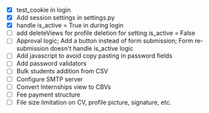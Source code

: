 - [x] test_cookie in login
- [x] Add session settings in settings.py
- [x] handle is_active = True in during login 
- [ ] add deleteViews for profile deletion for setting is_active = False
- [ ] Approval logic; Add a button instead of form submission; Form re-submission doesn't 
handle is_active logic
- [ ] Add javascript to avoid copy pasting in password fields
- [ ] Add password validators
- [ ] Bulk students addition from CSV
- [ ] Configure SMTP server
- [ ] Convert Internships view to CBVs
- [ ] Fee payment structure
- [ ] File size limitation on CV, profile picture, signature, etc.
